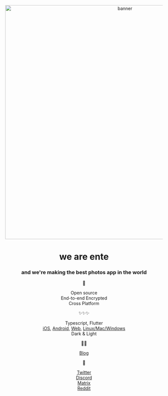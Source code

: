 <div align="center">

<img width="750" alt="banner" src="https://user-images.githubusercontent.com/24503581/194852672-28d799f5-7e09-4158-ba5b-ef4af8a75482.png">

# we are ente

### and we're making the best photos app in the world

📸    

Open source  
End-to-end Encrypted  
Cross Platform  

✨✨✨     

Typescript, Flutter  
[iOS](https://github.com/ente-io/frame), [Android](https://github.com/ente-io/frame), 
[Web](https://github.com/ente-io/bada-frame), [Linux/Mac/Windows](https://github.com/ente-io/bhari-frame)  
Dark & Light

👩‍💻

[Blog](https://ente.io/blog)  


🙏

[Twitter](https://twitter.com/enteio)  
[Discord](https://ente.io/discord)  
[Matrix](https://ente.io/matrix)  
[Reddit](https://www.reddit.com/r/enteio/)  

</div>
